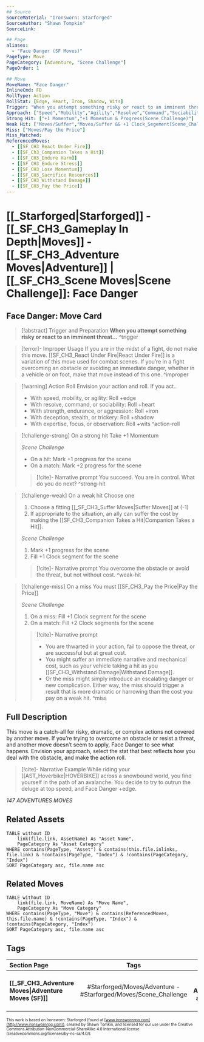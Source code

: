 ```yaml
---
## Source
SourceMaterial: "Ironsworn: Starforged"
SourceAuthor: "Shawn Tompkin"
SourceLink: 

## Page
aliases:
  - "Face Danger (SF Moves)"
PageType: Move
PageCategory: [Adventure, "Scene Challenge"]
PageOrder: 1

## Move
MoveName: "Face Danger"
InlineCmd: FD
RollType: Action
RollStat: [Edge, Heart, Iron, Shadow, Wits]
Trigger: "When you attempt something risky or react to an imminent threat"
Approach: ["Speed","Mobility","Agility","Resolve","Command","Sociability","Strength","Endurance","Aggression","Deceoption","Stealth","Trickery","Focus","Observation"]
Strong Hit: ["+1 Momentum","+1 Momentum & Progress(Scene_Challenge)"]
Weak Hit: ["Moves/Suffer","Moves/Suffer && +1 Clock_Segement[Scene_Challenge]"]
Miss: ["Moves/Pay the Price"]
Miss_Matched: 
ReferencedMoves: 
  - [[SF_CH3_React Under Fire]]
  - [[SF_Ch3_Companion Takes a Hit]]
  - [[SF_CH3_Endure Harm]]
  - [[SF_CH3_Endure Stress]]
  - [[SF_CH3_Lose Momentum]]
  - [[SF_CH3_Sacrifice Resources]]
  - [[SF_CH3_Withstand Damage]]
  - [[SF_CH3_Pay the Price]]
---
```

# [[_Starforged|Starforged]] - [[_SF_CH3_Gameplay In Depth|Moves]] - [[_SF_CH3_Adventure Moves|Adventure]]  | [[_SF_CH3_Scene Moves|Scene Challenge]]: Face Danger
## Face Danger: Move Card
>[!abstract]  Trigger and Preparation
>**When you attempt something risky or react to an imminent threat...** ^trigger

> [!error]- Improper Usage
> If you are in the midst of a fight, do not make this move. [[SF_CH3_React Under Fire|React Under Fire]] is a variation of this move used for combat scenes. If you’re in a fight overcoming an obstacle or avoiding an immediate danger, whether in a vehicle or on foot, make that move instead of this one. ^improper

> [!warning] Action Roll
> Envision your action and roll. If you act..
> - With speed, mobility, or agility: Roll +edge
> - With resolve, command, or sociability: Roll +heart
> - With strength, endurance, or aggression: Roll +iron
> - With deception, stealth, or trickery: Roll +shadow
> - With expertise, focus, or observation: Roll +wits ^action-roll

> [!challenge-strong] On a strong hit 
> Take +1 Momentum
> 
> *Scene Challenge*
> * On a hit: Mark +1 progress for the scene
> * On a match: Mark +2 progress for the scene
>   
> >[!cite]- Narrative prompt
> >You succeed. You are in control. What do you do next? ^strong-hit

> [!challenge-weak] On a weak hit
> Choose one
> 1. Choose a fitting [[_SF_CH3_Suffer Moves|Suffer Moves]] at (-1)
> 2. If appropriate to the situation, an ally can suffer the cost by making the [[SF_CH3_Companion Takes a Hit|Companion Takes a Hit]].
>
> *Scene Challenge*
> 1. Mark +1 progress for the scene
> 2. Fill +1 Clock segment for the scene
> >[!cite]- Narrative prompt
> >You overcome the obstacle or avoid the threat, but not without cost. ^weak-hit

> [!challenge-miss] On a miss
> You must [[SF_CH3_Pay the Price|Pay the Price]]
> 
> *Scene Challenge*
> 1. On a miss: Fill +1 Clock segment for the scene
> 2.  On a match: Fill +2 Clock segments for the scene
>   
>   >[!cite]- Narrative prompt
>   > * You are thwarted in your action, fail to oppose the threat, or are successful but at great cost. 
>   > * You might suffer an immediate narrative and mechanical cost, such as your vehicle taking a hit as you [[SF_CH3_Withstand Damage|Withstand Damage]]. 
>   > * Or the miss might simply introduce an escalating danger or new complication. Either way, the miss should trigger a result that is more dramatic or harrowing than the cost you pay on a weak hit. ^miss

## Full Description
This move is a catch-all for risky, dramatic, or complex actions not covered by another move. If you’re trying to overcome an obstacle or resist a threat, and another move doesn’t seem to apply, Face Danger to see what happens. Envision your approach, select the stat that best reflects how you deal with the obstacle, and make the action roll.

> [!cite]- Narrative Example
> While riding your [[AST_Hoverbike|HOVERBIKE]] across a snowbound world, you find yourself in the path of an avalanche. You decide to try to outrun the deluge at top speed, and Face Danger +edge.

*147 ADVENTURES MOVES*

## Related Assets
```dataview
TABLE without ID
	link(file.link, AssetName) As "Asset Name",
	PageCategory As "Asset Category"
WHERE contains(PageType, "Asset") & contains(this.file.inlinks, file.link) & !contains(PageType, "Index") & !contains(PageCategory, "Index")
SORT PageCategory asc, file.name asc
```

## Related Moves
```dataview
TABLE without ID
	link(file.link, MoveName) As "Move Name",
	PageCategory As "Move Category"
WHERE contains(PageType, "Move") & contains(ReferencedMoves, this.file.name) & !contains(PageType, "Index") & !contains(PageCategory, "Index")
SORT PageCategory asc, file.name asc
```

## Tags
| Section Page | Tags | Next Page |
|:--- |:---:| ---:|
| **[[_SF_CH3_Adventure Moves\|Adventure Moves (SF)]]** | #Starforged/Moves/Adventure - #Starforged/Moves/Scene_Challenge | **[[SF_CH3_Secure an Advantage\|Secure an Advantage (SF Moves)]]** |

<font size=-2>This work is based on Ironsworn: Starforged (found at [www.ironswornrpg.com](http://www.ironswornrpg.com)), created by Shawn Tomkin, and licensed for our use under the Creative Commons Attribution-NonCommercial-ShareAlike 4.0 International license  (creativecommons.org/licenses/by-nc-sa/4.0/).</font>